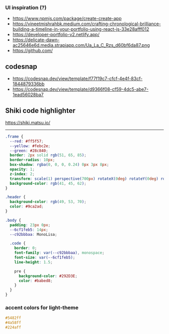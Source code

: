 ### UI inspiration (?)
- https://www.npmjs.com/package/create-create-app
- https://vineetmishrahbk.medium.com/crafting-chronological-brilliance-building-a-timeline-in-your-portfolio-using-react-js-33e28afff012
- https://developer-portfolio-v2.netlify.app/
- https://delicate-dawn-ac25646e6d.media.strapiapp.com/Ua_La_C_Rzs_d60bf6da87.png
- https://github.com/

## codesnap
- https://codesnap.dev/view/template/f77f19c7-cfcf-4e4f-83cf-1844879336bb
- https://codesnap.dev/view/template/d9366f08-cf59-4dc5-abe7-1ead56028ba7

## Shiki code highlighter
https://shiki.matsu.io/

---

```scss
.frame {
  --red: #ff5f57;
  --yellow: #febc2e;
  --green: #28c840;
  border: 2px solid rgb(51, 65, 85);
  border-radius: 10px;
  box-shadow: rgba(0, 0, 0, 0.24) 0px 3px 8px;
  opacity: 1;
  z-index: 2;
  transform: scale(1) perspective(700px) rotateX(0deg) rotateY(0deg) rotateZ(0deg);
  background-color: rgb(41, 45, 62);
}

.header {
  background-color: rgb(49, 53, 70);
  color: #9ca2ad;
}

.body {
  padding: 23px 0px;
  --6cf1feb5: 14px;
  --c92bbbaa: MonoLisa;

  .code {
    border: 0;
    font-family: var(--c92bbbaa), monospace;
    font-size: var(--6cf1feb5);
    line-height: 1.5;

    pre {
      background-color: #292D3E;
      color: #babed8;
    }
  }
}
```

### accent colors for light-theme
```css
#5482ff
#4a58ff
#224aff
```